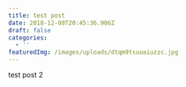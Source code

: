 ```yaml
---
title: test post
date: 2018-12-08T20:45:36.906Z
draft: false
categories:
  - ''
featuredImg: /images/uploads/dtqm9tsuuaiuzzc.jpg
---
```

test post 2
